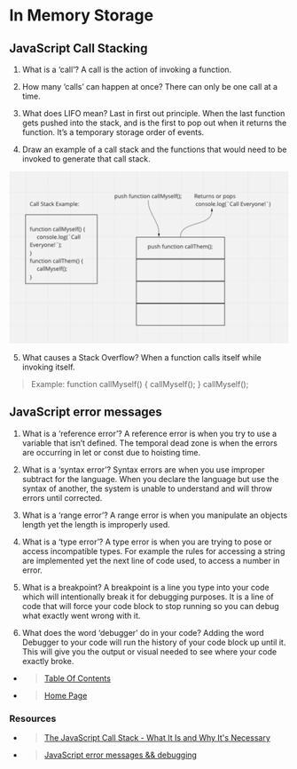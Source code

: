 # In Memory Storage

## JavaScript Call Stacking

1. What is a ‘call’? A call is the action of invoking a function.

2. How many ‘calls’ can happen at once? There can only be one call at a time.

3. What does LIFO mean? Last in first out principle. When the last function gets pushed into the stack, and is the first to pop out when it returns the function. It’s a temporary storage order of events.

4. Draw an example of a call stack and the functions that would need to be invoked to generate that call stack.

![Call Stack Example](callStack.png)

5. What causes a Stack Overflow? When a function calls itself while invoking itself.

> Example:
function callMyself() {
    callMyself();
}
    callMyself();

## JavaScript error messages

1. What is a ‘reference error’?  A reference error is when you try to use a variable that isn’t defined. The temporal dead zone is when the errors are occurring in let or const due to hoisting time.

2. What is a ‘syntax error’?  Syntax errors are when you use improper subtract for the language. When you declare the language but use the syntax of another, the system is unable to understand and will throw errors until corrected.

3. What is a ‘range error’? A range error is when you manipulate an objects length yet the length is improperly used.

4. What is a ‘type error’? A type error is when you are trying to pose or access incompatible types. For example the rules for accessing a string are implemented yet the next line of code used, to access a number in error.

5. What is a breakpoint? A breakpoint is a line you type into your code which will intentionally break it for debugging purposes.  It is a line of code that will force your code block to stop running so you can debug what exactly went wrong with it.

6. What does the word ‘debugger’ do in your code? Adding the word Debugger to your code will run the history of your code block up until it.  This will give you the output or visual needed to see where your code exactly broke.

- > [Table Of Contents](READING-NOTES/README.md)

- > [Home Page](README.md)

### Resources

- > [The JavaScript Call Stack - What It Is and Why It's Necessary](https://www.freecodecamp.org/news/understanding-the-javascript-call-stack-861e41ae61d4)

- > [JavaScript error messages && debugging](https://codeburst.io/javascript-error-messages-debugging-d23f84f0ae7c?gi=5342683581e2)


